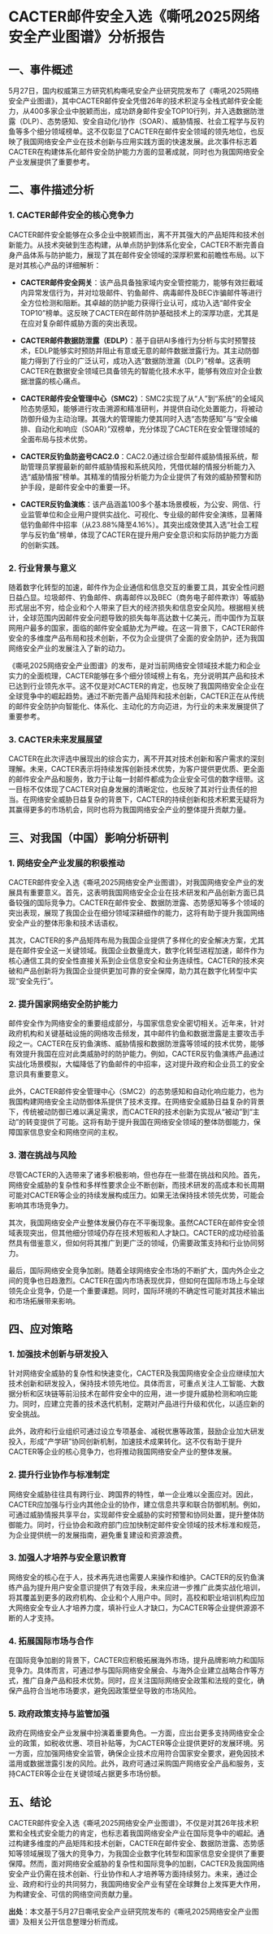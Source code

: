 # CACTER邮件安全入选《嘶吼2025网络安全产业图谱》分析报告

## 一、事件概述

5月27日，国内权威第三方研究机构嘶吼安全产业研究院发布了《嘶吼2025网络安全产业图谱》，其中CACTER邮件安全凭借26年的技术积淀与全栈式邮件安全能力，从400多家企业中脱颖而出，成功跻身邮件安全TOP10行列，并入选数据防泄露（DLP）、态势感知、安全自动化/协作（SOAR）、威胁情报、社会工程学与反钓鱼等多个细分领域榜单。这不仅彰显了CACTER在邮件安全领域的领先地位，也反映了我国网络安全产业在技术创新与应用实践方面的快速发展。此次事件标志着CACTER在构建体系化邮件安全防护能力方面的显著成就，同时也为我国网络安全产业发展提供了重要参考。

## 二、事件描述分析

### 1. CACTER邮件安全的核心竞争力

CACTER邮件安全能够在众多企业中脱颖而出，离不开其强大的产品矩阵和技术创新能力。从技术突破到生态构建，从单点防护到体系化安全，CACTER不断完善自身产品体系与防护能力，展现了其在邮件安全领域的深厚积累和前瞻性布局。以下是对其核心产品的详细解析：

- **CACTER邮件安全网关**：该产品具备独家域内安全管控能力，能够有效拦截域内异常发信行为，并对垃圾邮件、钓鱼邮件、病毒邮件及BEC诈骗邮件等进行全方位检测和阻断。其卓越的防护能力获得行业认可，成功入选“邮件安全TOP10”榜单。这反映了CACTER在邮件防护基础技术上的深厚功底，尤其是在应对复杂邮件威胁方面的突出表现。

- **CACTER邮件数据防泄露（EDLP）**：基于自研AI多维行为分析与实时预警技术，EDLP能够实时预防并阻止有意或无意的邮件数据泄露行为。其主动防御能力得到了行业的广泛认可，成功入选“数据防泄漏（DLP）”榜单。这表明CACTER在数据安全领域已具备领先的智能化技术水平，能够有效应对企业数据泄露的核心痛点。

- **CACTER邮件安全管理中心（SMC2）**：SMC2实现了从“人”到“系统”的全域风险态势感知，能够进行攻击溯源和精准研判，并提供自动化处置能力，将被动防御升级为主动治理。其强大的管理能力使其同时入选“态势感知”与“安全编排、自动化和响应（SOAR）”双榜单，充分体现了CACTER在安全管理领域的全面布局与技术优势。

- **CACTER反钓鱼防盗号CAC2.0**：CAC2.0通过综合型邮件威胁情报系统，帮助管理员掌握最新的邮件威胁情报和系统风险，凭借优越的情报分析能力入选“威胁情报”榜单。其精准的情报分析能力为企业提供了有效的威胁预警和防护手段，是邮件安全中的重要一环。

- **CACTER反钓鱼演练**：该产品涵盖100多个基本场景模板，为公安、网信、行业监管单位和企业用户提供实战化、可视化、专业级的邮件安全演练，显著降低钓鱼邮件中招率（从23.88%降至4.16%）。其突出成效使其入选“社会工程学与反钓鱼”榜单，体现了CACTER在提升用户安全意识和实际防护能力方面的创新实践。

### 2. 行业背景与意义

随着数字化转型的加速，邮件作为企业通信和信息交互的重要工具，其安全性问题日益凸显。垃圾邮件、钓鱼邮件、病毒邮件以及BEC（商务电子邮件欺诈）等威胁形式层出不穷，给企业和个人带来了巨大的经济损失和信息安全风险。根据相关统计，全球范围内因邮件安全问题导致的损失每年高达数十亿美元，而中国作为互联网用户最多的国家，面临的邮件安全威胁尤为严峻。在这一背景下，CACTER邮件安全的多维度产品布局和技术创新，不仅为企业提供了全面的安全防护，还为我国网络安全产业的发展注入了新的动力。

《嘶吼2025网络安全产业图谱》的发布，是对当前网络安全领域技术能力和企业实力的全面梳理，CACTER能够在多个细分领域榜上有名，充分说明其产品和技术已达到行业领先水平。这不仅是对CACTER的肯定，也反映了我国网络安全企业在全球竞争中的崛起趋势。通过不断完善产品矩阵和技术创新，CACTER正在从传统的邮件安全防护向智能化、体系化、主动化的方向迈进，为行业的未来发展提供了重要参考。

### 3. CACTER未来发展展望

CACTER在此次评选中展现出的综合实力，离不开其对技术创新和客户需求的深刻理解。未来，CACTER表示将持续发挥创新技术优势，为客户提供更优质、更全面的邮件安全产品和服务，致力于让每一封邮件都成为企业安全可信的数字纽带。这一目标不仅体现了CACTER对自身发展的清晰定位，也反映了其对行业责任的担当。在网络安全威胁日益复杂的背景下，CACTER的持续创新和技术积累无疑将为其赢得更多的市场机会，同时也将为我国网络安全产业的整体提升贡献力量。

## 三、对我国（中国）影响分析研判

### 1. 网络安全产业发展的积极推动

CACTER邮件安全入选《嘶吼2025网络安全产业图谱》，对我国网络安全产业的发展具有重要意义。首先，这表明我国网络安全企业在技术研发和产品创新方面已具备较强的国际竞争力。CACTER在邮件安全、数据防泄露、态势感知等多个领域的突出表现，展现了我国企业在细分领域深耕细作的能力，这将有助于提升我国网络安全产业的整体形象和技术话语权。

其次，CACTER的多产品矩阵布局为我国企业提供了多样化的安全解决方案，尤其是在邮件安全这一关键领域。我国企业数量庞大，数字化转型进程加速，邮件作为核心通信工具的安全性直接关系到企业信息安全和业务连续性。CACTER的技术突破和产品创新将为我国企业提供更加可靠的安全保障，助力其在数字化转型中实现“安全先行”。

### 2. 提升国家网络安全防护能力

邮件安全作为网络安全的重要组成部分，与国家信息安全密切相关。近年来，针对政府机构和关键基础设施的网络攻击频发，其中邮件钓鱼和数据泄露是主要攻击手段之一。CACTER在反钓鱼演练、威胁情报和数据防泄露等领域的技术优势，能够有效提升我国在应对此类威胁时的防护能力。例如，CACTER反钓鱼演练产品通过实战化场景模拟，大幅降低了钓鱼邮件的中招率，这对提升政府和企业员工的安全意识具有重要意义。

此外，CACTER邮件安全管理中心（SMC2）的态势感知和自动化响应能力，也为我国构建网络安全主动防御体系提供了技术支撑。在网络安全威胁日益复杂的背景下，传统被动防御已难以满足需求，而CACTER的技术创新为实现从“被动”到“主动”的转变提供了可能。这将有助于提升我国在网络安全领域的整体防御能力，保障国家信息安全和网络空间的主权。

### 3. 潜在挑战与风险

尽管CACTER的入选带来了诸多积极影响，但也存在一些潜在挑战和风险。首先，网络安全威胁的复杂性和多样性要求企业不断创新，而技术研发的高成本和长周期可能对CACTER等企业的持续发展构成压力。如果无法保持技术领先优势，可能会影响其市场竞争力。

其次，我国网络安全产业整体发展仍存在不平衡现象。虽然CACTER在邮件安全领域表现突出，但其他细分领域仍存在技术短板和人才缺口。CACTER的成功经验虽然具有借鉴意义，但如何将其推广到更广泛的领域，仍需要政策支持和行业协同努力。

最后，国际网络安全竞争加剧。随着全球网络安全市场的不断扩大，国内外企业之间的竞争也日趋激烈。CACTER在国内市场表现优异，但如何在国际市场上与全球领先企业竞争，仍是一个重要课题。同时，国际环境的不确定性可能对其技术输出和市场拓展带来影响。

## 四、应对策略

### 1. 加强技术创新与研发投入

针对网络安全威胁的复杂性和快速变化，CACTER及我国网络安全企业应继续加大技术创新和研发投入，保持技术领先地位。具体而言，可重点关注人工智能、大数据分析和区块链等前沿技术在邮件安全中的应用，进一步提升威胁检测和响应能力。同时，应建立完善的技术迭代机制，定期对产品进行升级和优化，以适应新的安全挑战。

此外，政府和行业组织可通过设立专项基金、减税优惠等政策，鼓励企业加大研发投入，形成“产学研”协同创新机制，加速技术成果转化。这不仅有助于提升CACTER等企业的核心竞争力，也将推动我国网络安全产业的整体发展。

### 2. 提升行业协作与标准制定

网络安全威胁往往具有跨行业、跨国界的特性，单一企业难以全面应对。因此，CACTER应加强与行业内其他企业的协作，建立信息共享和联合防御机制。例如，可通过威胁情报共享平台，实现邮件安全威胁的实时预警和协同处置，提升整体防御能力。同时，行业协会和政府部门应加快制定邮件安全领域的技术标准和规范，为企业提供统一的发展指南，避免重复建设和资源浪费。

### 3. 加强人才培养与安全意识教育

网络安全的核心在于人，技术再先进也需要人来操作和维护。CACTER的反钓鱼演练产品为提升用户安全意识提供了有效手段，未来应进一步推广此类实战化培训，将其覆盖到更多的政府机构、企业和个人用户中。同时，高校和职业培训机构应加大网络安全专业人才培养力度，填补行业人才缺口，为CACTER等企业提供源源不断的人才支持。

### 4. 拓展国际市场与合作

在国际竞争加剧的背景下，CACTER应积极拓展海外市场，提升品牌影响力和国际竞争力。具体而言，可通过参与国际网络安全展会、与海外企业建立战略合作等方式，推广自身产品和技术优势。同时，应关注国际网络安全政策和法规的变化，确保产品符合当地市场要求，避免因政策壁垒导致的市场风险。

### 5. 政府政策支持与监管加强

政府在网络安全产业发展中扮演着重要角色。一方面，应出台更多支持网络安全企业的政策，如税收优惠、项目补贴等，为CACTER等企业提供更好的发展环境。另一方面，应加强网络安全监管，确保企业技术应用符合国家安全要求，避免因技术滥用或数据泄露引发的风险。此外，政府可通过采购国产网络安全产品和服务，支持CACTER等企业在关键领域占据更多市场份额。

## 五、结论

CACTER邮件安全入选《嘶吼2025网络安全产业图谱》，不仅是对其26年技术积累和全栈式安全能力的肯定，也标志着我国网络安全产业在国际竞争中的崛起。通过构建多维度的产品矩阵和技术创新，CACTER在邮件安全、数据防泄露、态势感知等领域展现了强大的竞争力，为我国企业数字化转型和国家信息安全提供了重要保障。然而，面对网络安全威胁的复杂性和国际竞争的加剧，CACTER及我国网络安全产业仍需在技术创新、行业协作和人才培养等方面持续努力。未来，通过企业、政府和行业的共同努力，我国网络安全产业有望在全球舞台上发挥更大作用，为构建安全、可信的网络空间贡献力量。

**出处**：本文基于5月27日嘶吼安全产业研究院发布的《嘶吼2025网络安全产业图谱》及相关公开信息整理分析而成。